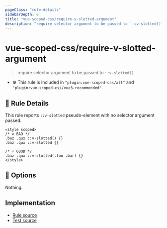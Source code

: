 ```yaml
---
pageClass: "rule-details"
sidebarDepth: 0
title: "vue-scoped-css/require-v-slotted-argument"
description: "require selector argument to be passed to `::v-slotted()`"
---
```

# vue-scoped-css/require-v-slotted-argument

> require selector argument to be passed to `::v-slotted()`

- :gear: This rule is included in `"plugin:vue-scoped-css/all"` and `"plugin:vue-scoped-css/vue3-recommended"`.

## :book: Rule Details

This rule reports `::v-slotted` pseudo-element with no selector argument passed.

<eslint-code-block :rules="{'vue-scoped-css/require-v-slotted-argument': ['error']}">

```vue
<style scoped>
/* ✗ BAD */
.baz .qux ::v-slotted() {}
.baz .qux ::v-slotted {}

/* ✓ GOOD */
.baz .qux ::v-slotted(.foo .bar) {}
</style>
```

</eslint-code-block>

## :wrench: Options

Nothing.

## Implementation

- [Rule source](https://github.com/future-architect/eslint-plugin-vue-scoped-css/blob/master/lib/rules/require-v-slotted-argument.ts)
- [Test source](https://github.com/future-architect/eslint-plugin-vue-scoped-css/blob/master/tests/lib/rules/require-v-slotted-argument.js)
